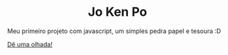 <h1 align="center">Jo Ken Po</h1>
Meu primeiro projeto com javascript, um simples pedra papel e tesoura :D

<a href="https://gustavsant.github.io/jokenpo/">Dê uma olhada!</a>
